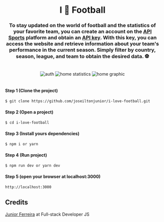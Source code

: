<h1 align="center">I 🧡 Football</h1>

<h3 align="center">To stay updated on the world of football and the statistics of your favorite team, you can create an account on the <a href="https://dashboard.api-football.com/login" target="_blank">API Sports</a> platform and obtain an <a href="https://dashboard.api-football.com/profile?access" target="_blank">API key</a>. With this key, you can access the website and retrieve information about your team's performance in the current season. Simply filter by country, season, league, and team to obtain the desired data. ⚽</h3>
<br/>








<div align="center">
  <img src="https://i.ibb.co/DKXXQN3/screen-home.png" alt="auth" border="0">

  <img src="https://i.ibb.co/Hq8p6XK/screen-statistics-home.png" alt="home statistics" border="0">

  <img src="https://i.ibb.co/yVpkxcF/screen-statistics-graphic.png" alt="home graphic" border="0">

  <div>
  </div>
</div>

<br/>

#### Step 1 (Clone the project)
```sh
$ git clone https://github.com/joseiltonjunior/i-love-football.git
```
#### Step 2 (Open a project)
```sh
$ cd i-love-football
```
#### Step 3 (Install yours dependencies)
```sh
$ npm i or yarn 
```
#### Step 4 (Run project)
```sh
$ npm run dev or yarn dev
```
#### Step 5 (open your browser at localhost:3000) 
```sh
http://localhost:3000
```

## Credits

<a href="https://www.instagram.com/dvlp.code/" target="_blank">Junior Ferreira</a> at Full-stack Developer JS

